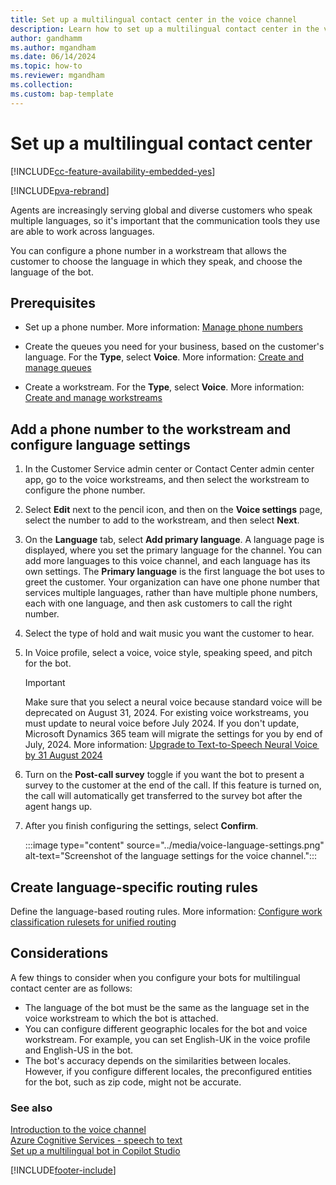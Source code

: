 ```yaml
---
title: Set up a multilingual contact center in the voice channel
description: Learn how to set up a multilingual contact center in the voice channel.
author: gandhamm
ms.author: mgandham
ms.date: 06/14/2024
ms.topic: how-to
ms.reviewer: mgandham
ms.collection:
ms.custom: bap-template
---
```


# Set up a multilingual contact center


[!INCLUDE[cc-feature-availability-embedded-yes](../../includes/cc-feature-availability-embedded-yes.md)]


[!INCLUDE[pva-rebrand](../../includes/cc-pva-rebrand.md)]

Agents are increasingly serving global and diverse customers who speak multiple languages, so it's important that the communication tools they use are able to work across languages.

You can configure a phone number in a workstream that allows the customer to choose the language in which they speak, and choose the language of the bot.

## Prerequisites

- Set up a phone number. More information: [Manage phone numbers](voice-channel-manage-phone-numbers.md)
  
- Create the queues you need for your business, based on the customer's language. For the **Type**, select **Voice**. More information: [Create and manage queues](queues-omnichannel.md)

- Create a workstream. For the **Type**, select **Voice**. More information: [Create and manage workstreams](create-workstreams.md)
   
## Add a phone number to the workstream and configure language settings

1. In the Customer Service admin center or Contact Center admin center app, go to the voice workstreams, and then select the workstream to configure the phone number.

1. Select **Edit** next to the pencil icon, and then on the **Voice settings** page, select the number to add to the workstream, and then select **Next**.

1. On the **Language** tab, select **Add primary language**. A language page is displayed, where you set the primary language for the channel. You can add more languages to this voice channel, and each language has its own settings.
   The **Primary language** is the first language the bot uses to greet the customer. Your organization can have one phone number that services multiple languages, rather than have multiple phone numbers, each with one language, and then ask customers to call the right number.

1. Select the type of hold and wait music you want the customer to hear.
  
1. In Voice profile, select a voice, voice style, speaking speed, and pitch for the bot.

   > [!IMPORTANT]
   > Make sure that you select a neural voice because standard voice will be deprecated on August 31, 2024. For existing voice workstreams, you must update to neural voice before July 2024. If you don't update, Microsoft Dynamics 365 team will migrate the settings for you by end of July, 2024. More information: [Upgrade to Text-to-Speech Neural Voice  by 31 August 2024](https://azure.microsoft.com/updates/we-re-retiring-the-standard-voice-on-31-august-2024/)

1. Turn on the **Post-call survey** toggle if you want the bot to present a survey to the customer at the end of the call. If this feature is turned on, the call will automatically get transferred to the survey bot after the agent hangs up.

1. After you finish configuring the settings, select **Confirm**.

   :::image type="content" source="../media/voice-language-settings.png" alt-text="Screenshot of the language settings for the voice channel.":::


## Create language-specific routing rules

Define the language-based routing rules. More information: [Configure work classification rulesets for unified routing](configure-work-classification.md)

## Considerations

A few things to consider when you configure your bots for multilingual contact center are as follows:
- The language of the bot must be the same as the language set in the voice workstream to which the bot is attached.
- You can configure different geographic locales for the bot and voice workstream. For example, you can set English-UK in the voice profile and English-US in the bot.
- The bot's accuracy depends on the similarities between locales. However, if you configure different locales, the preconfigured entities for the bot, such as zip code, might not be accurate.

### See also

[Introduction to the voice channel](voice-channel.md)  
[Azure Cognitive Services - speech to text](https://azure.microsoft.com/services/cognitive-services/text-to-speech/#features)  
[Set up a multilingual bot in Copilot Studio](set-up-multilingual-pva-bot.md)  

[!INCLUDE[footer-include](../../includes/footer-banner.md)]
